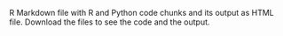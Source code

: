 R Markdown file with R and Python code chunks and its output as HTML file. 
Download the files to see the code and the output.
